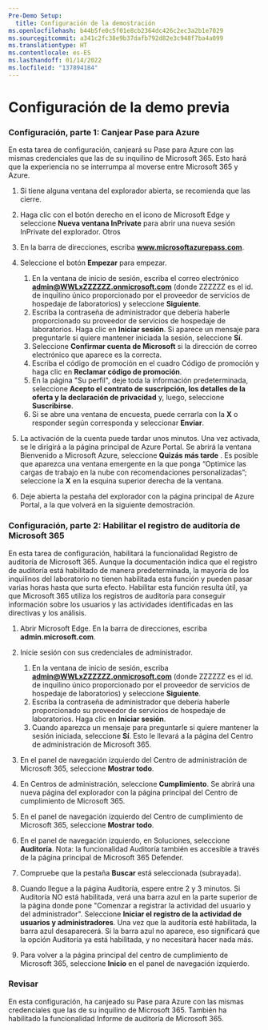 ```yaml
---
Pre-Demo Setup:
  title: Configuración de la demostración
ms.openlocfilehash: b44b5fe0c5f01e8cb2364dc426c2ec3a2b1e7029
ms.sourcegitcommit: a341c2fc38e9b37dafb792d82e3c948f7ba4a099
ms.translationtype: HT
ms.contentlocale: es-ES
ms.lasthandoff: 01/14/2022
ms.locfileid: "137894184"
---
```

# <a name="pre-demo-setup"></a>Configuración de la demo previa

### <a name="setup-part-1---redeem-azure-pass"></a>Configuración, parte 1: Canjear Pase para Azure
En esta tarea de configuración, canjeará su Pase para Azure con las mismas credenciales que las de su inquilino de Microsoft 365.  Esto hará que la experiencia no se interrumpa al moverse entre Microsoft 365 y Azure.

1. Si tiene alguna ventana del explorador abierta, se recomienda que las cierre.

1. Haga clic con el botón derecho en el icono de Microsoft Edge y seleccione **Nueva ventana InPrivate** para abrir una nueva sesión InPrivate del explorador. Otros 

1. En la barra de direcciones, escriba **www.microsoftazurepass.com**.  

1. Seleccione el botón **Empezar** para empezar.

    1. En la ventana de inicio de sesión, escriba el correo electrónico **admin@WWLxZZZZZZ.onmicrosoft.com** (donde ZZZZZZ es el id. de inquilino único proporcionado por el proveedor de servicios de hospedaje de laboratorios) y seleccione **Siguiente**.
    1. Escriba la contraseña de administrador que debería haberle proporcionado su proveedor de servicios de hospedaje de laboratorios. Haga clic en **Iniciar sesión**.  Si aparece un mensaje para preguntarle si quiere mantener iniciada la sesión, seleccione **Sí**.
    1. Seleccione **Confirmar cuenta de Microsoft** si la dirección de correo electrónico que aparece es la correcta.
    1. Escriba el código de promoción en el cuadro Código de promoción y haga clic en **Reclamar código de promoción**.  
    1. En la página "Su perfil", deje toda la información predeterminada, seleccione **Acepto el contrato de suscripción, los detalles de la oferta y la declaración de privacidad** y, luego, seleccione **Suscribirse**.
    1. Si se abre una ventana de encuesta, puede cerrarla con la **X** o responder según corresponda y seleccionar **Enviar**.

1. La activación de la cuenta puede tardar unos minutos.  Una vez activada, se le dirigirá a la página principal de Azure Portal. Se abrirá la ventana Bienvenido a Microsoft Azure, seleccione **Quizás más tarde** . Es posible que aparezca una ventana emergente en la que ponga “Optimice las cargas de trabajo en la nube con recomendaciones personalizadas”; seleccione la **X** en la esquina superior derecha de la ventana.

1. Deje abierta la pestaña del explorador con la página principal de Azure Portal, a la que volverá en la siguiente demostración.

### <a name="setup-part-2---enable-microsoft-365-audit-log"></a>Configuración, parte 2: Habilitar el registro de auditoría de Microsoft 365
En esta tarea de configuración, habilitará la funcionalidad Registro de auditoría de Microsoft 365.  Aunque la documentación indica que el registro de auditoría está habilitado de manera predeterminada, la mayoría de los inquilinos del laboratorio no tienen habilitada esta función y pueden pasar varias horas hasta que surta efecto.  Habilitar esta función resulta útil, ya que Microsoft 365 utiliza los registros de auditoría para conseguir información sobre los usuarios y las actividades identificadas en las directivas y los análisis.

1. Abrir Microsoft Edge. En la barra de direcciones, escriba **admin.microsoft.com**.

1. Inicie sesión con sus credenciales de administrador.
    1. En la ventana de inicio de sesión, escriba **admin@WWLxZZZZZZ.onmicrosoft.com** (donde ZZZZZZ es el id. de inquilino único proporcionado por el proveedor de servicios de hospedaje de laboratorios) y seleccione **Siguiente**.
    1. Escriba la contraseña de administrador que debería haberle proporcionado su proveedor de servicios de hospedaje de laboratorios. Haga clic en **Iniciar sesión**.
    1. Cuando aparezca un mensaje para preguntarle si quiere mantener la sesión iniciada, seleccione **Sí**. Esto le llevará a la página del Centro de administración de Microsoft 365.

1. En el panel de navegación izquierdo del Centro de administración de Microsoft 365, seleccione **Mostrar todo**.

1. En Centros de administración, seleccione **Cumplimiento**.  Se abrirá una nueva página del explorador con la página principal del Centro de cumplimiento de Microsoft 365.  

1. En el panel de navegación izquierdo del Centro de cumplimiento de Microsoft 365, seleccione **Mostrar todo**.

1. En el panel de navegación izquierdo, en Soluciones, seleccione **Auditoría**.  Nota: la funcionalidad Auditoría también es accesible a través de la página principal de Microsoft 365 Defender.

1. Compruebe que la pestaña **Buscar** está seleccionada (subrayada).

1. Cuando llegue a la página Auditoría, espere entre 2 y 3 minutos.  Si Auditoría NO está habilitada, verá una barra azul en la parte superior de la página donde pone "Comenzar a registrar la actividad del usuario y del administrador".  Seleccione **Iniciar el registro de la actividad de usuarios y administradores**.  Una vez que la auditoría esté habilitada, la barra azul desaparecerá.  Si la barra azul no aparece, eso significará que la opción Auditoría ya está habilitada, y no necesitará hacer nada más.

1. Para volver a la página principal del centro de cumplimiento de Microsoft 365, seleccione **Inicio** en el panel de navegación izquierdo.

### <a name="review"></a>Revisar

En esta configuración, ha canjeado su Pase para Azure con las mismas credenciales que las de su inquilino de Microsoft 365.  También ha habilitado la funcionalidad Informe de auditoría de Microsoft 365.


